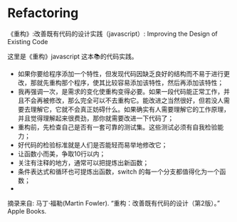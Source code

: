 # Refactoring
《重构》:改善既有代码的设计实践（javascript）<Refactoring>: Improving the Design of Existing Code

这里是《重构》javascript 这本📚的代码实践。


- 如果你要给程序添加一个特性，但发现代码因缺乏良好的结构而不易于进行更改，那就先重构那个程序，使其比较容易添加该特性，然后再添加该特性；
- 我再强调一次，是需求的变化使重构变得必要。如果一段代码能正常工作，并且不会再被修改，那么完全可以不去重构它。能改进之当然很好，但若没人需要去理解它，它就不会真正妨碍什么。如果确实有人需要理解它的工作原理，并且觉得理解起来很费劲，那你就需要改进一下代码了；
- 重构前，先检查自己是否有一套可靠的测试集。这些测试必须有自我检验能力；
- 好代码的检验标准就是人们是否能轻而易举地修改它；
- 让函数小而美，争取10行以内；
- 关注有注释的地方，通常可以把提炼出新函数；
- 条件表达式和循环也可提炼出函数，switch 的每一个分支都值得化为一个函数；
- 

摘录来自: 马丁·福勒(Martin Fowler). “重构：改善既有代码的设计（第2版）。” Apple Books. 
